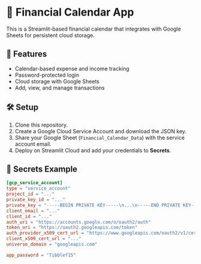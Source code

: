 # 📅 Financial Calendar App

This is a Streamlit-based financial calendar that integrates with Google Sheets for persistent cloud storage.

## 🚀 Features
- Calendar-based expense and income tracking
- Password-protected login
- Cloud storage with Google Sheets
- Add, view, and manage transactions

## 🛠️ Setup
1. Clone this repository.
2. Create a Google Cloud Service Account and download the JSON key.
3. Share your Google Sheet (`Financial_Calendar_Data`) with the service account email.
4. Deploy on Streamlit Cloud and add your credentials to **Secrets**.

## 🔑 Secrets Example
```toml
[gcp_service_account]
type = "service_account"
project_id = "..."
private_key_id = "..."
private_key = "-----BEGIN PRIVATE KEY-----\n...\n-----END PRIVATE KEY-----\n"
client_email = "..."
client_id = "..."
auth_uri = "https://accounts.google.com/o/oauth2/auth"
token_uri = "https://oauth2.googleapis.com/token"
auth_provider_x509_cert_url = "https://www.googleapis.com/oauth2/v1/certs"
client_x509_cert_url = "..."
universe_domain = "googleapis.com"

app_password = "Tibblef15"
